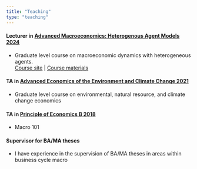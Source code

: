 ```yaml
---
title: "Teaching"
type: "teaching"
---
```


  #### Lecturer in <a href="https://kurser.ku.dk/course/a%C3%98kk08426u/2022-2023" style="color: var(--pcolor); text-decoration: underline;">Advanced Macroeconomics: Heterogenous Agent Models 2024</a>
  * Graduate level course on macroeconomic dynamics with heterogeneous agents.  
  <a href="https://sites.google.com/view/numeconcph-advmacrohet/" class="pdflinktemp">Course site</a>
  <span class="vline">|</span>
  <a href="https://github.com/NumEconCopenhagen/AdvMacroHet" class="pdflinktemp">Course materials</a>

  #### TA in <a href="https://kurser.ku.dk/course/a%C3%98kk08402u/" style="color: var(--pcolor); text-decoration: underline;">Advanced Economics of the Environment and Climate Change 2021</a>
  * Graduate level course on environmental, natural resource, and climate change economics  

  #### TA in <a href="https://kurser.ku.dk/course/a%c3%98kb08002u/2021-2022" style="color: var(--pcolor); text-decoration: underline;">Principle of Economics B 2018</a>
  * Macro 101  

  #### Supervisor for BA/MA theses  
  * I have experience in the supervision of BA/MA theses in areas within business cycle macro  
